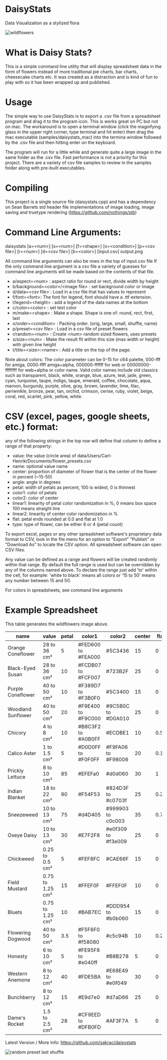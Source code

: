 # DaisyStats

Data Visualization as a stylized flora

![wildflowers](/media/wildflowers.png)

# What is Daisy Stats?

This is a simple command line utility that will display spreadsheet data in the form of flowers instead of more traditional pie charts, bar charts, cheesecake charts etc. It was created as a distraction and is kind of fun to play with so it has been wrapped up and published.

# Usage

The simple way to use DaisyStats is to export a .csv file from a spreadsheet program and drag it to the program icon. This is works great on PC but not on mac. The workaround is to open a terminal window (click the magnifying glass in the upper right corner, type terminal and hit enter) then drag the mac executable (samples/daisystats_mac) into the termina window followed by the .csv file and then hitting enter on the keyboard.

The program will run for a little while and generate quite a large image in the same folder as the .csv file. Fast performance is not a priority for this project. There are a variety of csv file samples to review in the samples folder along with pre-built executables.

# Compiling

This project is a single source file (daisystats.cpp) and has a dependency on Sean Barrets std header file implementations of image loading, image saving and truetype rendering (https://github.com/nothings/stb)

# Command Line Arguments:

daisystats [a=&lt;num&gt;] [s=&lt;num&gt;] [f=&lt;shape&gt;] [o=&lt;condition&gt;] [p=&lt;csv file&gt;] [r=&lt;num&gt;] [d=&lt;csv file&gt;] [b=&lt;color&gt;] [input.csv] output.png

All command line arguments can also be rows in the top of input.csv file
If the only command line argument is a csv file a variety of guesses for command line arguments will be made based on the contents of that file.

* a/aspect=&lt;num&gt; : aspect ratio for round or rect, divide width by height
* b/background=&lt;color&gt;/&lt;image file&gt; : set background color or image
* d/data=&lt;csv file&gt; : Load in a csv file that has values to represent
* f/font=&lt;font&gt;: The font for legend, font should have a .ttf extension.
* l/legend=&lt;height&gt; : add a legend of the data names at the bottom
* c/color=&lt;color&gt; : set text color
* m/make=&lt;shape&gt; : Make a shape. Shape is one of: round, rect, first, last
* o/order=&lt;condition&gt; : Packing order. (orig, large, small, shuffle, name)
* p/preset=&lt;csv file&gt; : Load in a csv file of preset flowers
* r/random=&lt;num&gt; : Create &lt;num&gt; random sized flowers, uses presets
* s/size=&lt;num&gt; : Make the result fit within this size (max width or height) with given line height
* t/title=&lt;size&gt;:&lt;name&gt; : Add a title on the top of the page.

 Note about colors:
   The color parameter can be 0-15 for c64 palette, 000-fff for amiga, 0000-ffff amiga+alpha,
   000000-ffffff for web or 00000000-ffffffff for web+alpha or color name. Valid color
   names include old classics such as transparent, black, white, orange, blue, azure,
   teal, jade, green, cyan, turquoise, taupe, indigo, taupe, emerald, coffee, chocolate,
   aqua, maroon, burgundy, purple, olive, gray, brown, lavender, lime, lilac,
   periwinkle, bronze, pear, tan, orchid, crimson, cerise, ruby, violet, beige, coral,
   red, scarlet, pink, yellow, white.



# CSV (excel, pages, google sheets, etc.) format:

 any of the following strings in the top row will define that column to define a range of that property:
* value: the value (circle area) of data/Users/Carl-Henrik/Documents/flower_presets.csv
* name: optional value name
* center: proportion of diameter of flower that is the center of the flower in percent (~15-50)
* angle: angle in degrees
* petal: width of petals as percent, 100 is widest, 0 is thinnest
* color1: color of petals
* color2: color of center
* linear1: linearity of petal color randomization in %, 0 means box space 100 means straight line
* linear2: linearity of center color randomization in %
* flat: petal ends rounded at 0.0 and flat at 1.0
* type: type of flower, can be either 8 or 4 (petal count)

 To export excel, pages or any other spreadsheet software's proprietary data format to CSV, look in the file menu for an option to "Export" "Publish" or "Download As" to locate the CSV option. All spreadsheet software can open CSV files.

 Any value can be defined as a range and flowers will be created randomly within that range. By default the full range is used but can be overridden by any of the columns named above. To declare the range just add 'to' within the cell, for example: 'white to black' means all colors or '15 to 50' means any number between 15 and 50.

 For colors in spreadsheets, see command line arguments

# Example Spreadsheet

This table generates the wildflowers image above.

name|value|petal|color1|color2|center|flat|type
----|-----|-----|------|------|------|----|----
Orange Coneflower|28 to 36 cm²|5|#FED600 to #FEA000|#5C3436|15|0|8
Black-Eyed Susan|28 to 36 cm²|10|#FCDB07 to #FCF007|#723B2F|25|0|8
Purple Coneflower|40 to 50 cm²|10|#F389D7 to #F3B0F0|#5C3400|15|0|8
Woodland Sunflower|40 to 50 cm²|20|#F9E400 to #F9C000|#9C5B0C to #D0A010|25|0|8
Chicory|4 to 8 cm²|10|#B8C3F2 to #A0B0FF|#ECDBE1|10|0.5|8
Calico Aster|1 to 1.5 cm²|5|#D0D0FF to #F0F0FF|#F9FA06 to #F98006|20|0.1|8
Prickly Lettuce|8 to 10 cm²|85|#EFEFa0|#d0d060|30|1|8
Indian Blanket|18 to 22 cm²|90|#F54F53|#824D3F to #c0703f|25|0.2|8
Sneezeweed|10 to 13 cm²|75|#d4D405|#999903 to c0c003|35|0.75|8
Oxeye Daisy|10 to 13 cm²|30|#E7F2F8|#e0f309 to #f3e009|25|0|8
Chickweed|0.25 to 0.5 cm²|5|#FEF8FC|#CAE66F|15|0|8
Field Mustard|0.75 to 1.25 cm²|15|#FFEF0F|#FFEF0F|10|0|4
Bluets|0.75 to 1.25 cm²|10|#BAB7EC|#DDD954 to #b0b060|15|0|4
Flowering Dogwood|40 to 50 cm²|3.5|#F5F6F0 to #f58080|#c5c94B|10|0.25|4
Honesty|6 to 10 cm²|5|#FE95F8 to #e040ff|#B8B278|5|0|4
Western Anemone|8 to 12 cm²|40|#FDE5BA|#E68E49 to #e0f049|30|0|8
Bunchberry|8 to 12 cm²|15|#E9d7e0|#d7aD66|25|0|4
Dame's Rocket|1.5 to 2.5 cm²|28|#CF9EED to #DFB0FD|#AF3F7A|5|0|4


Latest Version / More Info: https://github.com/sakrac/daisystats

![random preset last shuffle](/media/random_rgb_preset_last.png)
